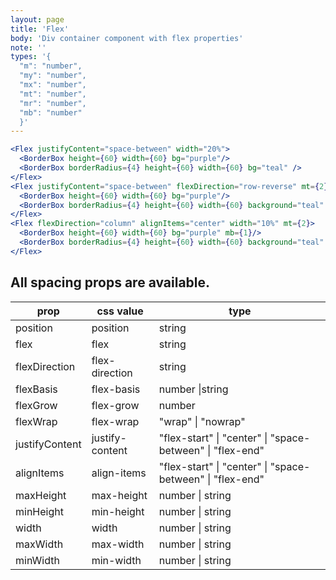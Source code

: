 ```yaml
---
layout: page
title: 'Flex'
body: 'Div container component with flex properties'
note: ''
types: '{
  "m": "number",
  "my": "number",
  "mx": "number",
  "mt": "number",
  "mr": "number",
  "mb": "number"
  }'
---
```


```jsx
<Flex justifyContent="space-between" width="20%">
  <BorderBox height={60} width={60} bg="purple"/>
  <BorderBox borderRadius={4} height={60} width={60} bg="teal" />
</Flex>
<Flex justifyContent="space-between" flexDirection="row-reverse" mt={2}>
  <BorderBox height={60} width={60} bg="purple"/>
  <BorderBox borderRadius={4} height={60} width={60} background="teal" />
</Flex>
<Flex flexDirection="column" alignItems="center" width="10%" mt={2}>
  <BorderBox height={60} width={60} bg="purple" mb={1}/>
  <BorderBox borderRadius={4} height={60} width={60} background="teal" />
</Flex>
```

## All spacing props are available.

| prop           | css value       | type                                                      |
| -------------- | --------------- | --------------------------------------------------------- |
| position       | position        | string                                                    |
| flex           | flex            | string                                                    |
| flexDirection  | flex-direction  | string                                                    |
| flexBasis      | flex-basis      | number \|string                                           |
| flexGrow       | flex-grow       | number                                                    |
| flexWrap       | flex-wrap       | "wrap" \| "nowrap"                                        |
| justifyContent | justify-content | "flex-start" \| "center" \| "space-between" \| "flex-end" |
| alignItems     | align-items     | "flex-start" \| "center" \| "space-between" \| "flex-end" |
| maxHeight      | max-height      | number \| string                                          |
| minHeight      | min-height      | number \| string                                          |
| width          | width           | number \| string                                          |
| maxWidth       | max-width       | number \| string                                          |
| minWidth       | min-width       | number \| string                                          |
